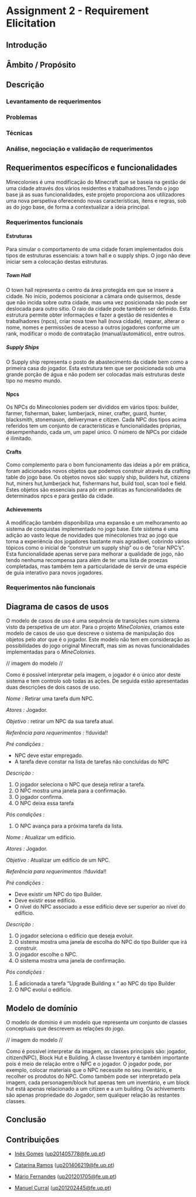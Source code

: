 # Assignment 2 - Requirement Elicitation #

## Introdução ##


## Âmbito / Propósito ##


## Descrição ##

### Levantamento de requerimentos ###

### Problemas ###

### Técnicas ###

### Análise, negociação e validação de requerimentos ###


## Requerimentos específicos e funcionalidades ##

Minecolonies é uma modificação do Minecraft que se baseia na gestão de uma cidade através dos vários residentes e trabalhadores.Tendo o jogo base já as suas funcionalidades, este projeto proporciona aos utilizadores uma nova perspetiva oferecendo novas características, itens e regras, sob as do jogo base, de forma a contextualizar a ideia principal.

### Requerimentos funcionais ###

#### Estruturas ####

Para simular o comportamento de uma cidade foram implementados dois tipos de estruturas essenciais: a town hall e o supply ships. O jogo não deve iniciar sem a colocação destas estruturas.

##### Town Hall #####

O town hall representa o centro da área protegida em que se insere a cidade. No início, podemos posicionar a câmara onde quisermos, desde que não incida sobre outra cidade, mas uma vez posicionada não pode ser deslocada para outro sítio. O raio da cidade pode também ser definido.
Esta estrutura permite obter informações e fazer a gestão de residentes e trabalhadores (npcs), criar nova town hall (nova cidade), reparar, alterar o nome, nomes e permissões de acesso a outros jogadores conforme um rank, modificar o modo de contratação (manual/automático), entre outros.

##### Supply Ships #####

O Supply ship representa o posto de abastecimento da cidade bem como a primeira casa do jogador. Esta estrutura tem que ser posicionada sob uma grande porção de água e não podem ser colocadas mais estruturas deste tipo no mesmo mundo.

#### Npcs ####

Os NPCs do Minecolonies podem ser divididos em vários tipos: builder, farmer, fisherman, baker, lumberjack, miner, crafter, guard, hunter, blacksmith, stonemason, deliveryman e citizen. Cada NPC dos tipos acima referidos tem um conjunto de características e funcionalidades próprias, desempenhando, cada um, um papel único. O número de NPCs por cidade é ilimitado.

#### Crafts ####

Como complemento para o bom funcionamento das ideias a pôr em prática, foram adicionados novos objetos que podemos construir através da crafting table do jogo base. Os objetos novos são: supply ship, builders hut, citizens hut, miners hut,lumberjack hut, fishermans hut, build tool, scan tool e field. Estes objetos são essenciais para pôr em práticas as funcionalidades de determinados npcs e para gestão da cidade.

#### Achievements ####

A modificação também disponibiliza uma expansão e um melhoramento ao sistema de conquistas implementado no jogo base. Este sistema é uma adição ao vasto leque de novidades que minecolonies traz ao jogo que torna a experiência dos jogadores bastante mais agradável, cobrindo vários tópicos como o inicial de “construir um supply ship” ou o de “criar NPC’s”. Esta funcionalidade apenas serve para melhorar a qualidade de jogo, não tendo nenhuma recompensa para além de ter uma lista de proezas completadas, mas também tem a particularidade de servir de uma espécie de guia interativo para novos jogadores.

### Requerimentos não funcionais ###


## Diagrama de casos de usos ##

O modelo de casos de uso é uma sequência de transições num sistema visto da perspetiva de um ator.
Para o projeto *MineColonies*, criamos este modelo de casos de uso que descreve o sistema de manipulação dos objetos pelo ator que é o jogador. Este modelo não tem em consideração as possibilidades do jogo original Minecraft, mas sim as novas funcionalidades implementadas para o *MineColonies*.


// imagem do modelo //


Como é possível interpretar pela imagem, o jogador é o único ator deste sistema e tem controlo sob todas as ações. De seguida estão apresentadas duas descrições de dois casos de uso.

*Nome :* Retirar uma tarefa dum NPC.

*Atores :* Jogador.

*Objetivo :* retirar um NPC da sua tarefa atual.

*Referência para requerimentos :* !!duvida!!

*Pré condições :* 

* NPC deve estar empregado.
* A tarefa deve constar na lista de tarefas não concluídas do NPC

*Descrição :*

1. O jogador seleciona o NPC que deseja retirar a tarefa.
2. O NPC mostra uma janela para a confirmação.
3. O jogador confirma.
4. O NPC deixa essa tarefa

*Pós condições :*

1. O NPC avança para a próxima tarefa da lista.


*Nome :* Atualizar um edifício.

*Atores :* Jogador.

*Objetivo :* Atualizar um edifício de um NPC.

*Referência para requerimentos :*!!duvida!!

*Pré condições :*

* Deve existir um NPC do tipo Builder.
* Deve existir esse edifício.
* O nível do NPC associado a esse edifício deve ser superior ao nível do edifício.

*Descrição :*

1. O jogador seleciona o edifício que deseja evoluir.
2. O sistema mostra uma janela de escolha do NPC do tipo Builder que irá construir.
3. O jogador escolhe o NPC.
4. O sistema mostra uma janela de confirmação.

*Pós condições :*

1. É adicionada a tarefa “Upgrade Building x “ ao NPC do tipo Builder
2. O NPC evoluí o edifício.



## Modelo de domínio ##

O modelo de domínio é um modelo que representa um conjunto de classes conceptuais que descrevem as relações do jogo.


// imagem do modelo //


Como é possível interpretar da imagem, as classes principais são: jogador, citizen(NPC), Block Hut e Building. A classe Inventory é também importante pois é meio de relação entre o NPC e o jogador. O jogador pode, por exemplo, colocar materiais que o NPC necessite no seu inventário, e recolher os produtos do NPC. 
Como também pode ser interpretado pela imagem, cada personagem/block hut apenas tem um inventário, e um block hut está apenas relacionado a um citizen e a um building. 
Os achivements são apenas propriedade do Jogador, sem qualquer relação às restantes classes.

## Conclusão ##


## Contribuições ##

* [Inês Gomes](https://github.com/inesgomes) (up201405778@fe.up.pt)

* [Catarina Ramos](https://github.com/catramos96) (up201406219@fe.up.pt)

* [Mário Fernandes](https://github.com/MarioFernandes73) (up201201705@fe.up.pt) 

* [Manuel Curral](https://github.com/Camolas)  (up201202445@fe.up.pt)
